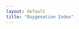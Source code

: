 ```yaml
---
layout: default
title: "Oxygenation Index"
---
```


<script src="https://cdn.plot.ly/plotly-latest.min.js"></script>
<body>
<div id="plot"></div>
<script src="https://cdn.plot.ly/plotly-2.24.1.min.js"></script>
</body>
